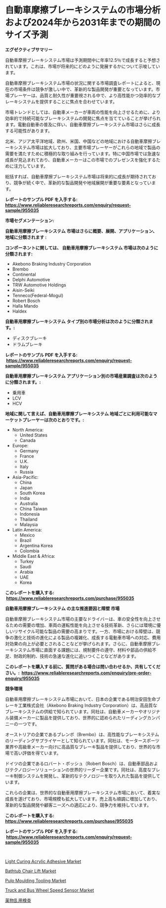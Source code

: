 <p><h1>自動車摩擦ブレーキシステムの市場分析および2024年から2031年までの期間のサイズ予測</h1></p><p><strong>エグゼクティブサマリー</strong></p>
<p><p>自動車摩擦ブレーキシステム市場は予測期間中に年率12.5％で成長すると予想されています。これは、市場が将来的にどのように発展するかについて示唆しています。</p><p>自動車摩擦ブレーキシステム市場の状況に関する市場調査レポートによると、現在の市場条件は競争が激しい中で、革新的な製品開発が重要となっています。市場プレーヤーは、品質と耐久性が重要視される中で、より高性能かつ効率的なブレーキシステムを提供することに焦点を合わせています。</p><p>市場トレンドとしては、自動車メーカーが車両の性能を向上させるために、より効率的で持続可能なブレーキシステムの開発に焦点を当てていることが挙げられます。電動自動車の普及に伴い、自動車摩擦ブレーキシステム市場はさらに成長する可能性があります。</p><p>北米、アジア太平洋地域、欧州、米国、中国などの地域における自動車摩擦ブレーキシステム市場は拡大しており、主要市場プレーヤーがこれらの地域で製品の需要を満たすために積極的な取り組みを行っています。特に中国市場では急速な成長が見込まれており、自動車メーカーはこの市場でのプレゼンスを強化するために注力しています。</p><p>総括すれば、自動車摩擦ブレーキシステム市場は将来的に成長が期待されており、競争が続く中で、革新的な製品開発や地域展開が重要な要素となっています。</p></p>
<p><strong>レポートのサンプル PDF を入手する: <a href="https://www.reliableresearchreports.com/enquiry/request-sample/955035">https://www.reliableresearchreports.com/enquiry/request-sample/955035</a></strong></p>
<p><strong>市場セグメンテーション:</strong></p>
<p><strong> 自動車用摩擦ブレーキシステム 市場はさらに概要、展開、アプリケーション、地域に分類されます :</strong></p>
<p><strong>コンポーネントに関しては、 自動車用摩擦ブレーキシステム 市場は次のように分類されます: &nbsp;</strong></p>
<p><ul><li>Akebono Braking Industry Corporation</li><li>Brembo</li><li>Continental</li><li>Delphi Automotive</li><li>TRW Automotive Holdings</li><li>Aisin-Seiki</li><li>Tenneco(Federal-Mogul)</li><li>Robert Bosch</li><li>Halla Mando</li><li>Haldex</li></ul></p>
<p><strong> 自動車用摩擦ブレーキシステム タイプ別の市場分析は次のように分類されます。:</strong></p>
<p><ul><li>ディスクブレーキ</li><li>ドラムブレーキ</li></ul></p>
<p><strong>レポートのサンプル PDF を入手する: &nbsp;<a href="https://www.reliableresearchreports.com/enquiry/request-sample/955035">https://www.reliableresearchreports.com/enquiry/request-sample/955035</a></strong></p>
<p><strong> 自動車用摩擦ブレーキシステム アプリケーション別の市場産業調査は次のように分類されます。:</strong></p>
<p><ul><li>乗用車</li><li>LCV</li><li>HCV</li></ul></p>
<p><strong>地域に関して言えば、自動車用摩擦ブレーキシステム 地域ごとに利用可能なマーケットプレーヤーは次のとおりです。:</strong></p>
<p><ul>
    <li>
        North America:
        <ul>
            <li>United States</li>
            <li>Canada</li>
        </ul>
    </li>
    <li>
        Europe:
        <ul>
            <li>Germany</li>
            <li>France</li>
            <li>U.K.</li>
            <li>Italy</li>
            <li>Russia</li>
        </ul>
    </li>
    <li>
        Asia-Pacific:
        <ul>
            <li>China</li>
            <li>Japan</li>
            <li>South Korea</li>
            <li>India</li>
            <li>Australia</li>
            <li>China Taiwan</li>
            <li>Indonesia</li>
            <li>Thailand</li>
            <li>Malaysia</li>
        </ul>
    </li>
    <li>
        Latin America:
        <ul>
            <li>Mexico</li>
            <li>Brazil</li>
            <li>Argentina Korea</li>
            <li>Colombia</li>
        </ul>
    </li>
    <li>
        Middle East & Africa:
        <ul>
            <li>Turkey</li>
            <li>Saudi</li>
            <li>Arabia</li>
            <li>UAE</li>
            <li>Korea</li>
        </ul>
    </li>
    </ul></p>
<p><strong>このレポートを購入する: &nbsp;<a href="https://www.reliableresearchreports.com/purchase/955035">https://www.reliableresearchreports.com/purchase/955035</a></strong></p>
<p><strong>自動車用摩擦ブレーキシステム の主な推進要因と障壁 市場</strong></p>
<p><p>自動車摩擦ブレーキシステム市場の主要なドライバーは、車の安全性を向上させるための需要の増加、車両の運転性能を向上させる技術革新、さらには環境に優しいリサイクル可能な製品の需要の高まりです。一方、市場における障壁は、競争の激化と技術の進化による製品の複雑化、成長する電動車市場への対応、費用対効果の向上が必要とされることなどが挙げられます。さらに、自動車摩擦ブレーキシステム市場に直面する課題には、規制要件の遵守、材料や部品の供給不足、財政的制約、技術の急速な進化に追いつくことなどがあります。</p></p>
<p><strong>このレポートを購入する前に、質問がある場合は問い合わせるか、共有してください。:&nbsp; <a href="https://www.reliableresearchreports.com/enquiry/pre-order-enquiry/955035">https://www.reliableresearchreports.com/enquiry/pre-order-enquiry/955035</a></strong></p>
<p><strong>競争環境</strong></p>
<p><p>自動車用摩擦ブレーキシステム市場において、日本の企業である明治安田生命ブレーキ工業株式会社（Akebono Braking Industry Corporation）は、高品質なブレーキシステムの供給で知られています。同社は、自動車メーカーやオリジナル装備メーカーに製品を提供しており、世界的に認められたリーディングカンパニーの一つです。</p><p>オーストリアの企業であるブレンボ（Brembo）は、高性能なブレーキシステムのリーディングサプライヤーとして知られています。同社は、モータースポーツ業界や高級車メーカー向けに高品質なブレーキ製品を提供しており、世界的な市場で高い評価を得ています。</p><p>ドイツの企業であるロバート・ボッシュ（Robert Bosch）は、自動車部品およびテクノロジーソリューションの世界的リーダー企業です。同社は、高度なブレーキ制御システムを開発し、革新的なテクノロジーを取り入れた製品を提供しています。</p><p>これらの企業は、世界的な自動車用摩擦ブレーキシステム市場において、着実な成長を遂げており、市場規模も拡大しています。売上高も順調に増加しており、革新的な製品開発や顧客ニーズへの適応により、競争力を維持しています。</p></p>
<p><strong>このレポートを購入する: &nbsp; <a href="https://www.reliableresearchreports.com/purchase/955035">https://www.reliableresearchreports.com/purchase/955035</a></strong></p>
<p><strong>レポートのサンプル PDF を入手する: &nbsp;<a href="https://www.reliableresearchreports.com/enquiry/request-sample/955035">https://www.reliableresearchreports.com/enquiry/request-sample/955035</a></strong><strong></strong></p>
<p>&nbsp;</p>
<p><p><a href="https://sore-arch-6db.notion.site/Light-Curing-Acrylic-Adhesive-Market-Research-Report-Unlocks-Analysis-on-the-Market-Financial-Status-66f0c36d563f4ba7b84874cb8d7f7be7">Light Curing Acrylic Adhesive Market</a></p><p><a href="https://view.publitas.com/reportprime-1/bathtub-chair-lift-market-furnish-information-about-market-size-market-share-market-dynamics-and-projections-spanning-from-2024-to-2031/">Bathtub Chair Lift Market</a></p><p><a href="https://github.com/lylyparadise/Market-Research-Report-List-2/blob/main/pulp-moulding-tooling-market.md">Pulp Moulding Tooling Market</a></p><p><a href="https://issuu.com/reportprime-2/docs/truck-and-bus-wheel-speed-sensor-market-size-2030.">Truck and Bus Wheel Speed Sensor Market</a></p><p><a href="https://github.com/ppmazlotr77499/Market-Research-Report-List-1/blob/main/6790373185425.md">薬物乱用検査</a></p></p>